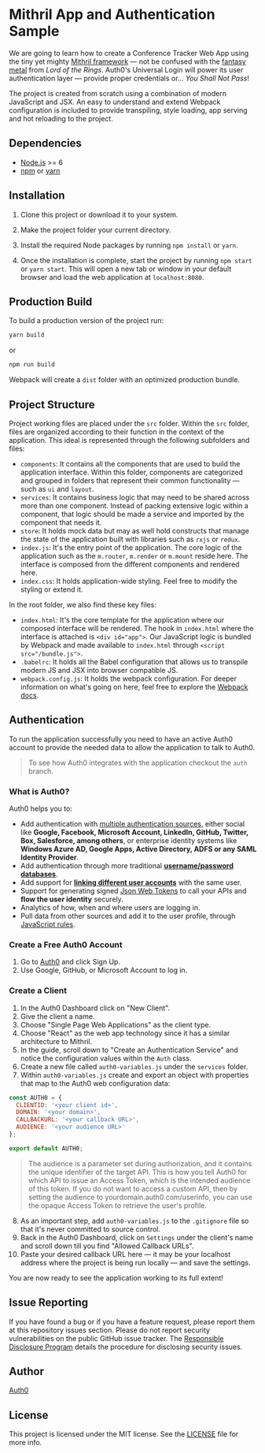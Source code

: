 # Mithril App and Authentication Sample

We are going to learn how to create a Conference Tracker Web App using the tiny yet mighty [Mithril framework](https://mithril.js.org/) &mdash; not be confused with the [fantasy metal](https://en.wikipedia.org/wiki/Mithril) from _Lord of the Rings_. Auth0's Universal Login will power its user authentication layer &mdash; provide proper credentials or... _You Shall Not Pass_! 

The project is created from scratch using a combination of modern JavaScript and JSX. An easy to understand and extend Webpack configuration is included to provide transpiling, style loading, app serving and hot reloading to the project. 

## Dependencies

* [Node.js](https://nodejs.org/en/) >= 6
* [npm](https://www.npmjs.com/) or [yarn](https://yarnpkg.com/en/)

## Installation

1. Clone this project or download it to your system.

2. Make the project folder your current directory. 

3. Install the required Node packages by running `npm install` or `yarn`.

4. Once the installation is complete, start the project by running `npm start` or `yarn start`. This will open a new tab or window in your default browser and load the web application at `localhost:8080`. 

## Production Build

To build a production version of the project run: 

```bash
yarn build
```

or

```bash
npm run build
```

Webpack will create a `dist` folder with an optimized production bundle. 

## Project Structure

Project working files are placed under the `src` folder. Within the `src` folder, files are organized according to their function in the context of the application. This ideal is represented through the following subfolders and files:

* `components`: It contains all the components that are used to build the application interface. Within this folder, components are categorized and grouped in folders that represent their common functionality &mdash; such as `ui` and `layout`. 
* `services`: It contains business logic that may need to be shared across more than one component. Instead of packing extensive logic within a component, that logic should be made a service and imported by the component that needs it.
* `store`: It holds mock data but may as well hold constructs that manage the state of the application built with libraries such as `rxjs` or `redux`. 
* `index.js`: It's the entry point of the application. The core logic of the application such as the `m.router`, `m.render` or `m.mount` reside here. The interface is composed from the different components and rendered here.
* `index.css`: It holds application-wide styling. Feel free to modify the styling or extend it.

In the root folder, we also find these key files:

* `index.html`: It's the core template for the application where our composed interface will be rendered. The hook in `index.html` where the interface is attached is `<div id="app">`. Our JavaScript logic is bundled by Webpack and made available to `index.html` through `<script src="/bundle.js">`.
* `.babelrc`: It holds all the Babel configuration that allows us to transpile modern JS and JSX into browser compatible JS. 
* `webpack.config.js`: It holds the webpack configuration. For deeper information on what's going on here, feel free to explore the [Webpack docs](https://webpack.js.org/).


## Authentication

To run the application successfully you need to have an active Auth0 account to provide the needed data to allow the application to talk to Auth0.

> To see how Auth0 integrates with the application checkout the `auth` branch.  

### What is Auth0?

Auth0 helps you to:

* Add authentication with [multiple authentication sources](https://docs.auth0.com/identityproviders), either social like **Google, Facebook, Microsoft Account, LinkedIn, GitHub, Twitter, Box, Salesforce, among others**, or enterprise identity systems like **Windows Azure AD, Google Apps, Active Directory, ADFS or any SAML Identity Provider**.
* Add authentication through more traditional **[username/password databases](https://docs.auth0.com/mysql-connection-tutorial)**.
* Add support for **[linking different user accounts](https://docs.auth0.com/link-accounts)** with the same user.
* Support for generating signed [Json Web Tokens](https://docs.auth0.com/jwt) to call your APIs and **flow the user identity** securely.
* Analytics of how, when and where users are logging in.
* Pull data from other sources and add it to the user profile, through [JavaScript rules](https://docs.auth0.com/rules).

### Create a Free Auth0 Account

1. Go to [Auth0](https://auth0.com) and click Sign Up.
2. Use Google, GitHub, or Microsoft Account to log in.


### Create a Client

1. In the Auth0 Dashboard click on "New Client".
2. Give the client a name. 
3. Choose "Single Page Web Applications" as the client type.
4. Choose "React" as the web app technology since it has a similar architecture to Mithril.
5. In the guide, scroll down to "Create an Authentication Service" and notice the configuration values within the `Auth` class. 
6. Create a new file called `auth0-variables.js` under the `services` folder. 
7. Within `auth0-variables.js` create and export an object with properties that map to the Auth0 web configuration data:

```javascript
const AUTH0 = {
  CLIENTID: '<your client id>',
  DOMAIN: '<your domain>',
  CALLBACKURL: '<your callback URL>',
  AUDIENCE: '<your audience URL>'
};

export default AUTH0;
```

> The audience is a parameter set during authorization, and it contains the unique identifier of the target API. This is how you tell Auth0 for which API to issue an Access Token, which is the intended audience of this token. If you do not want to access a custom API, then by setting the audience to yourdomain.auth0.com/userinfo, you can use the opaque Access Token to retrieve the user's profile.

8. As an important step, add `auth0-variables.js` to the `.gitignore` file so that it's never committed to source control.
9. Back in the Auth0 Dashboard, click on `Settings` under the client's name and scroll down till you find "Allowed Callback URLs". 
10. Paste your desired callback URL here &mdash; it may be your localhost address where the project is being run locally &mdash; and save the settings.

You are now ready to see the application working to its full extent!


## Issue Reporting

If you have found a bug or if you have a feature request, please report them at this repository issues section. Please do not report security vulnerabilities on the public GitHub issue tracker. The [Responsible Disclosure Program](https://auth0.com/whitehat) details the procedure for disclosing security issues.

## Author

[Auth0](auth0.com)

## License

This project is licensed under the MIT license. See the [LICENSE](LICENSE) file for more info.

